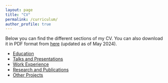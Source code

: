 ```yaml
---
layout: page
title: "CV"
permalink: /curriculum/
author_profile: true
---
```


Below you can find the different sections of my CV.
You can also download it in PDF format from [here](../documents/documents/CV.pdf) (updated as of May 2024).

- [Education](./education)
- [Talks and Presentations](../talks)
- [Work Experience](./work)
- [Research and Publications](../research)
- [Other Projects](../projects)